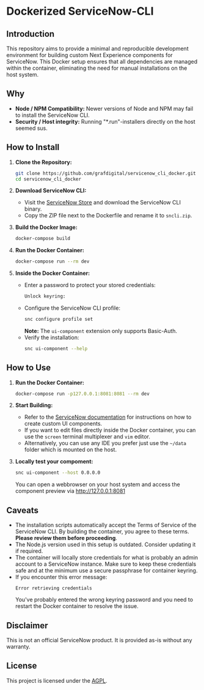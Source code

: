 # Dockerized ServiceNow-CLI

## Introduction

This repository aims to provide a minimal and reproducible development environment for building custom Next Experience components for ServiceNow. This Docker setup ensures that all dependencies are managed within the container, eliminating the need for manual installations on the host system.

## Why

- **Node / NPM Compatibility:** Newer versions of Node and NPM may fail to install the ServiceNow CLI.
- **Security / Host integrity:** Running "*.run"-installers directly on the host seemed sus.

## How to Install

1. **Clone the Repository:**
   ```bash
   git clone https://github.com/grafdigital/servicenow_cli_docker.git
   cd servicenow_cli_docker
   ```

2. **Download ServiceNow CLI:**
   - Visit the [ServiceNow Store](https://store.servicenow.com/store/app/ee71f36a1ba46a50a85b16db234bcbd4) and download the ServiceNow CLI binary.
   - Copy the ZIP file next to the Dockerfile and rename it to `sncli.zip`.

3. **Build the Docker Image:**
   ```bash
   docker-compose build
   ```

4. **Run the Docker Container:**
   ```bash
   docker-compose run --rm dev
   ```

5. **Inside the Docker Container:**
   - Enter a password to protect your stored credentials:
     ```bash
     Unlock keyring:
     ```
   - Configure the ServiceNow CLI profile:
     ```bash
     snc configure profile set
     ```
     **Note:** The `ui-component` extension only supports Basic-Auth.
   - Verify the installation:
     ```bash
     snc ui-component --help
     ```

## How to Use

1. **Run the Docker Container:**
   ```bash
   docker-compose run -p127.0.0.1:8081:8081 --rm dev
   ```

2. **Start Building:**
   - Refer to the [ServiceNow documentation](https://www.servicenow.com/docs/bundle/yokohama-application-development/page/build/components/concept/custom-components.html) for instructions on how to create custom UI components.
   - If you want to edit files directly inside the Docker container, you can use the `screen` terminal multiplexer and `vim` editor.
   - Alternatively, you can use any IDE you prefer just use the `~/data` folder which is mounted on the host.

2. **Locally test your compoment:**
   ```bash
   snc ui-component --host 0.0.0.0
   ```
   You can open a webbrowser on your host system and access the component preview via http://127.0.0.1:8081

## Caveats

- The installation scripts automatically accept the Terms of Service of the ServiceNow CLI. By building the container, you agree to these terms. **Please review them before proceeding**.
- The Node.js version used in this setup is outdated. Consider updating it if required.
- The container will locally store credentials for what is probably an admin account to a ServiceNow instance. Make sure to keep these credentials safe and at the minimum use a secure passphrase for container keyring.
- If you encounter this error message:
  ```
  Error retrieving credentials
  ```
  You've probably entered the wrong keyring password and you need to restart the Docker container to resolve the issue.


## Disclaimer

This is not an official ServiceNow product.
It is provided as-is without any warranty.

## License

This project is licensed under the [AGPL](https://www.gnu.org/licenses/agpl-3.0.en.html).
